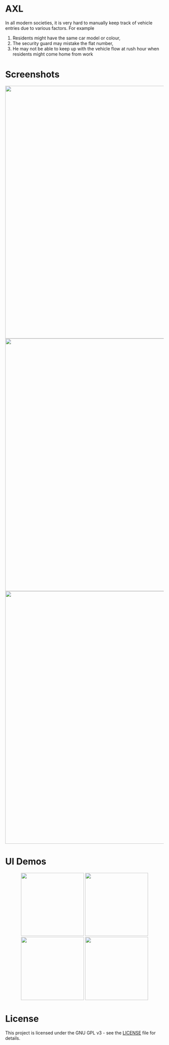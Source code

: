 # AXL
In all modern societies, it is very hard to manually keep track of vehicle entries due to various factors. For example 
1. Residents might have the same car model or colour, 
2. The security guard may mistake the flat number, 
3. He may not be able to keep up with the vehicle flow at rush hour when residents might come home from work

# Screenshots
<p align="center">
  <img src="https://github.com/Maanaav/AXL/blob/master/assets/Screenshots/IMG1.PNG" width="800" />
  <img src="https://github.com/Maanaav/AXL/blob/master/assets/Screenshots/IMG2.PNG" width="800" />
  <img src="https://github.com/Maanaav/AXL/blob/master/assets/Screenshots/IMG3.PNG" width="800" />
</p>

# UI Demos
<p align="center">
  <img src="https://github.com/Maanaav/AXL/blob/master/assets/Screenshots/Screen1.gif" width="200" />
  <img src="https://github.com/Maanaav/AXL/blob/master/assets/Screenshots/Screen2.gif" width="200" /> 
  <img src="https://github.com/Maanaav/AXL/blob/master/assets/Screenshots/Screen3.gif" width="200" />
  <img src="https://github.com/Maanaav/AXL/blob/master/assets/Screenshots/Screen4.gif" width="200" />
</p>

# License
This project is licensed under the GNU GPL v3 - see the [LICENSE](https://github.com/Maanaav/AXL/blob/master/LICENSE) file for details.
